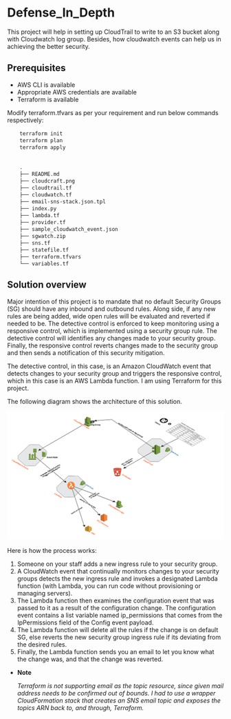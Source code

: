 # Defense_In_Depth

This project will help in setting up CloudTrail to write to an S3 bucket along with Cloudwatch log group. Besides,
how cloudwatch events can help us in achieving the better security.

## Prerequisites

- AWS CLI is available
- Appropriate AWS credentials are available
- Terraform is available

Modify terraform.tfvars as per your requirement and run below commands respectively:

``` shell
    terraform init
    terraform plan
    terraform apply
```

``` shell

    .
    ├── README.md
    ├── cloudcraft.png
    ├── cloudtrail.tf
    ├── cloudwatch.tf
    ├── email-sns-stack.json.tpl
    ├── index.py
    ├── lambda.tf
    ├── provider.tf
    ├── sample_cloudwatch_event.json
    ├── sgwatch.zip
    ├── sns.tf
    ├── statefile.tf
    ├── terraform.tfvars
    └── variables.tf
```

## Solution overview

Major intention of this project is to mandate that no default Security Groups (SG) should have any inbound and outbound rules. Along side, if any new rules are being added, wide open rules will be evaluated and reverted if needed to be. The detective control is enforced to keep monitoring using a responsive control, which is implemented using a security group rule. The detective control will identifies any changes made to your security group. Finally, the responsive control reverts changes made to the security group and then sends a notification of this security mitigation.

The detective control, in this case, is an Amazon CloudWatch event that detects changes to your security group and triggers the responsive control, which in this case is an AWS Lambda function. I am using Terraform for this project.

The following diagram shows the architecture of this solution.

![draw.io source](./cloudcraft.png)

Here is how the process works:

1. Someone on your staff adds a new ingress rule to your security group.
2. A CloudWatch event that continually monitors changes to your security groups detects the new ingress rule and invokes a designated Lambda function (with Lambda, you can run code without provisioning or managing servers).
3. The Lambda function then examines the configuration event that was passed to it as a result of the configuration change. The configuration event contains a list variable named ip_permissions that comes from the IpPermissions field of the Config event payload.
4. The Lambda function will delete all the rules if the change is on default SG, else reverts the new security group ingress rule if its deviating from the desired rules.
5. Finally, the Lambda function sends you an email to let you know what the change was, and that the change was reverted.

- __Note__

    *Terraform is not supporting email as the topic resource, since given mail address  needs to be confirmed out of bounds. I had to use a wrapper  CloudFormation stack that creates an SNS email topic and exposes the topics ARN back to, and through, Terraform.*
